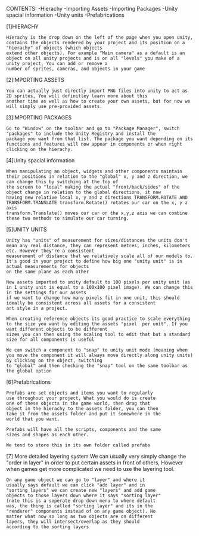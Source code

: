 CONTENTS:
    -Hierachy
    -Importing Assets
    -Importing Packages
    -Unity spacial information
    -Unity units
    -Prefabrications

[1]HIERACHY 
    
    Hierachy is the drop down on the left of the page when you open unity, contains the objects rendered by your project and its position on a "hierachy" of objects (which objects 
    extend other objects). For example "Main camera" as a default is an object on all unity projects and is on all "levels" you make of a unity project, You can add or remove a 
    number of sprites, cameras, and objects in your game

[2]IMPORTING ASSETS

    You can actually just directly import PNG files into unity to act as 2D sprites, You will definitley learn more about this
    another time as well as how to create your own assets, but for now we will simply use pre-provided assets.
        
[3]IMPORTING PACKAGES

    Go to "Window" on the toolbar and go to "Package Manager", switch "packages" to include the Unity Registry and install the 
    package you want from that list. The package you want depending on its functions and features will now appear in components or when right clicking on the hierachy.

[4]Unity spacial information

    When manipulating an object, widgets and other components maintain their positions in relation to the "global" x, y and z direction, we can change this by switching at the top of 
    the screen to "local" making the actual "front/back/sides" of the object change in relation to the global directions, it now 
    having new relative local x, y and z directions TRANSFORM.ROTATE AND TRANSFORM.TRANSLATE transform.Rotate() rotates our car on the x, y z axis
    transform.Translate() moves our car on the x,y,z axis we can combine these two methods to simulate our car turning.

[5]UNITY UNITS

    Unity has "units" of measurement for sizes/distances the units don't mean any real distance, they can represent metres, inches, kilometers etc. However they're a consistent
    measurement of distance that we relatively scale all of our models to. It's good in your project to define how big one "unity unit" is in actual measurements for objects
    on the same plane as each other

    New assets imported to unity default to 100 pixels per unity unit (as in 1 unity unit is equal to a 100x100 pixel image). We can change this in the settings for our assets
    if we want to change how many pixels fit in one unit, this should ideally be consistent across all assets for a consistent
    art style in a project.

    When creating reference objects its good practice to scale everything to the size you want by editing the assets "pixel  per unit". If you want different objects to be different 
    sizes you can then using the scaling tool to edit that but a standard size for all components is useful

    We can switch a component to "snap" to unity unit mode (meaning when you move the component it will always move directly along unity units) by clicking on the object, switching 
    to "global" and then checking the "snap" tool on the same toolbar as the global option

[6]Prefabrications
    
    Prefabs are set objects and items you want to regularly
    use throughout your project, What you would do is create
    one of these objects in the game world, then drag that
    object in the hierachy to the assets folder, you can then
    take it from the assets folder and put it somewhere in the 
    world that you want.

    Prefabs will have all the scripts, components and the same 
    sizes and shapes as each other.

    We tend to store this in its own folder called prefabs

[7] More detailed layering system
    We can usually very simply change the "order in layer"
    in order to put certain assets in front of others,
    However when games get more complicated we need to use the
    layering tool.

    On any game object we can go to "layer" and where it 
    usually says default we can click "add layer" and in 
    "sorting layers" we can create new "layers" and add game 
    objects to those layers down where it says "sorting layer" 
    (note this is a seperate drop down menu to where default 
    was, the thing is called "sorting layer" and its in the 
    "renderer" components instead of on any game object). No 
    matter what now so long as two objects are on different 
    layers, they will intersect/overlap as they should 
    according to the sorting layers

